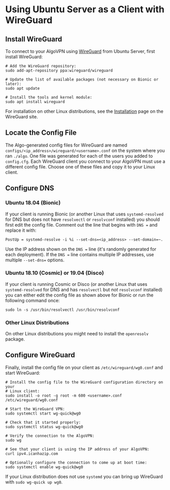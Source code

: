 # Using Ubuntu Server as a Client with WireGuard

## Install WireGuard

To connect to your AlgoVPN using [WireGuard](https://www.wireguard.com) from Ubuntu Server, first install WireGuard:

```shell
# Add the WireGuard repository:
sudo add-apt-repository ppa:wireguard/wireguard

# Update the list of available packages (not necessary on Bionic or later):
sudo apt update

# Install the tools and kernel module:
sudo apt install wireguard
```

For installation on other Linux distributions, see the [Installation](https://www.wireguard.com/install/) page on the WireGuard site.

## Locate the Config File

The Algo-generated config files for WireGuard are named `configs/<ip_address>/wireguard/<username>.conf` on the system where you ran `./algo`. One file was generated for each of the users you added to `config.cfg`. Each WireGuard client you connect to your AlgoVPN must use a different config file. Choose one of these files and copy it to your Linux client.

## Configure DNS

### Ubuntu 18.04 (Bionic)

If your client is running Bionic (or another Linux that uses `systemd-resolved` for DNS but does not have `resolvectl` or `resolvconf` installed) you should first edit the config file. Comment out the line that begins with `DNS =` and replace it with:
```
PostUp = systemd-resolve -i %i --set-dns=<ip_address> --set-domain=~.
```
Use the IP address shown on the `DNS =` line (it's randomly generated for each deployment). If the `DNS =` line contains multiple IP addresses, use multiple  `--set-dns=` options.

### Ubuntu 18.10 (Cosmic) or 19.04 (Disco)

If your client is running Cosmic or Disco (or another Linux that uses `systemd-resolved` for DNS and has `resolvectl` but *not* `resolvconf` installed) you can either edit the config file as shown above for Bionic or run the following command once:

```
sudo ln -s /usr/bin/resolvectl /usr/bin/resolvconf
```

### Other Linux Distributions

On other Linux distributions you might need to install the `openresolv` package.

## Configure WireGuard

Finally, install the config file on your client as `/etc/wireguard/wg0.conf` and start WireGuard:

```shell
# Install the config file to the WireGuard configuration directory on your
# Linux client:
sudo install -o root -g root -m 600 <username>.conf /etc/wireguard/wg0.conf

# Start the WireGuard VPN:
sudo systemctl start wg-quick@wg0

# Check that it started properly:
sudo systemctl status wg-quick@wg0

# Verify the connection to the AlgoVPN:
sudo wg

# See that your client is using the IP address of your AlgoVPN:
curl ipv4.icanhazip.com

# Optionally configure the connection to come up at boot time:
sudo systemctl enable wg-quick@wg0
```

If your Linux distribution does not use `systemd` you can bring up WireGuard with `sudo wg-quick up wg0`.
